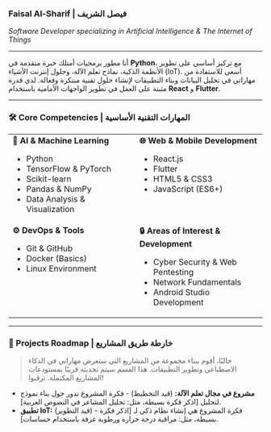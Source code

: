 ### Faisal Al-Sharif | فيصل الشريف
*Software Developer specializing in Artificial Intelligence & The Internet of Things*
***

أنا مطور برمجيات أمتلك خبرة متقدمة في **Python**، مع تركيز أساسي على تطوير الأنظمة الذكية، نماذج تعلم الآلة، وحلول إنترنت الأشياء (IoT). أسعى للاستفادة من مهاراتي في تحليل البيانات وبناء التطبيقات لإنشاء حلول تقنية مبتكرة وفعالة. لدي قدرة مثبتة على العمل في تطوير الواجهات الأمامية باستخدام **React** و **Flutter**.

---

### 🛠️ Core Competencies | المهارات التقنية الأساسية

<table>
  <tr>
    <td valign="top" width="50%">
      <strong>🤖 AI & Machine Learning</strong>
      <ul>
        <li>Python</li>
        <li>TensorFlow & PyTorch</li>
        <li>Scikit-learn</li>
        <li>Pandas & NumPy</li>
        <li>Data Analysis & Visualization</li>
      </ul>
    </td>
    <td valign="top" width="50%">
      <strong>🌐 Web & Mobile Development</strong>
      <ul>
        <li>React.js</li>
        <li>Flutter</li>
        <li>HTML5 & CSS3</li>
        <li>JavaScript (ES6+)</li>
      </ul>
    </td>
  </tr>
  <tr>
    <td valign="top" width="50%">
      <strong>⚙️ DevOps & Tools</strong>
      <ul>
        <li>Git & GitHub</li>
        <li>Docker (Basics)</li>
        <li>Linux Environment</li>
      </ul>
    </td>
    <td valign="top" width="50%">
      <strong>🔒 Areas of Interest & Development</strong>
      <ul>
        <li>Cyber Security & Web Pentesting</li>
        <li>Network Fundamentals</li>
        <li>Android Studio Development</li>
      </ul>
    </td>
  </tr>
</table>

---

### 🚀 Projects Roadmap | خارطة طريق المشاريع

> حاليًا، أقوم ببناء مجموعة من المشاريع التي ستعرض مهاراتي في الذكاء الاصطناعي وتطوير التطبيقات. هذا القسم سيتم تحديثه قريبًا بمستودعات المشاريع المكتملة. ترقبوا!

* **مشروع في مجال تعلم الآلة:** (قيد التخطيط) - فكرة المشروع تدور حول بناء نموذج لتحليل [اذكر فكرة بسيطة، مثل: تحليل المشاعر في النصوص العربية].
* **تطبيق IoT:** (قيد التطوير) - فكرة المشروع هي إنشاء نظام ذكي لـ [اذكر فكرة بسيطة، مثل: مراقبة درجة حرارة ورطوبة غرفة باستخدام حساسات].
